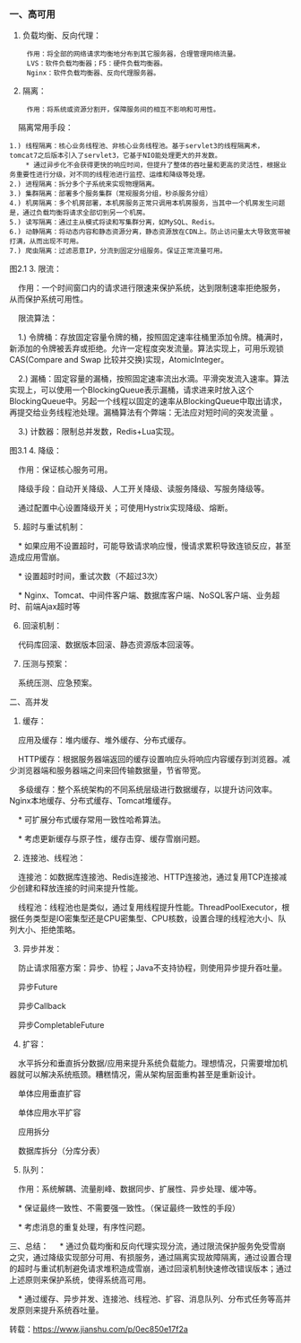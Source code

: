 ### 一、高可用
1. 负载均衡、反向代理：

        作用：将全部的网络请求均衡地分布到其它服务器，合理管理网络流量。
        LVS：软件负载均衡器；F5：硬件负载均衡器。
        Nginx：软件负载均衡器、反向代理服务器。

2. 隔离：

        作用：将系统或资源分割开，保障服务间的相互不影响和可用性。

    隔离常用手段：

    1.) 线程隔离：核心业务线程池、非核心业务线程池。基于servlet3的线程隔离术，tomcat7之后版本引入了servlet3，它基于NIO能处理更大的并发数。
        * 通过异步化不会获得更快的响应时间，但提升了整体的吞吐量和更高的灵活性，根据业务重要性进行分级，对不同的线程池进行监控、运维和降级等处理。
    2.) 进程隔离：拆分多个子系统来实现物理隔离。
    3.) 集群隔离：部署多个服务集群（常规服务分组，秒杀服务分组）
    4.) 机房隔离：多个机房部署，本机房服务正常只调用本机房服务，当其中一个机房发生问题是，通过负载均衡将请求全部切到另一个机房。
    5.) 读写隔离：通过主从模式将读和写集群分离，如MySQL、Redis。
    6.) 动静隔离：将动态内容和静态资源分离，静态资源放在CDN上。防止访问量太大导致宽带被打满，从而出现不可用。
    7.) 爬虫隔离：过滤恶意IP，分流到固定分组服务。保证正常流量可用。

图2.1
3. 限流：

    作用：一个时间窗口内的请求进行限速来保护系统，达到限制速率拒绝服务，从而保护系统可用性。

    限流算法：

    1.) 令牌桶：存放固定容量令牌的桶，按照固定速率往桶里添加令牌。桶满时，新添加的令牌被丢弃或拒绝。允许一定程度突发流量。算法实现上，可用乐观锁CAS(Compare and Swap 比较并交换)实现，AtomicInteger。

    2.) 漏桶：固定容量的漏桶，按照固定速率流出水滴。平滑突发流入速率。算法实现上，可以使用一个BlockingQueue表示漏桶，请求进来时放入这个BlockingQueue中。另起一个线程以固定的速率从BlockingQueue中取出请求，再提交给业务线程池处理。漏桶算法有个弊端：无法应对短时间的突发流量 。

    3.) 计数器：限制总并发数，Redis+Lua实现。

图3.1
4. 降级：

    作用：保证核心服务可用。

    降级手段：自动开关降级、人工开关降级、读服务降级、写服务降级等。

    通过配置中心设置降级开关；可使用Hystrix实现降级、熔断。

5. 超时与重试机制：

    * 如果应用不设置超时，可能导致请求响应慢，慢请求累积导致连锁反应，甚至造成应用雪崩。

    * 设置超时时间，重试次数（不超过3次）

    * Nginx、Tomcat、中间件客户端、数据库客户端、NoSQL客户端、业务超时、前端Ajax超时等

6. 回滚机制：

    代码库回滚、数据版本回滚、静态资源版本回滚等。

7. 压测与预案：

    系统压测、应急预案。

二、高并发
1. 缓存：

    应用及缓存：堆内缓存、堆外缓存、分布式缓存。

    HTTP缓存：根据服务器端返回的缓存设置响应头将响应内容缓存到浏览器。减少浏览器端和服务器端之间来回传输数据量，节省带宽。

    多级缓存：整个系统架构的不同系统层级进行数据缓存，以提升访问效率。Nginx本地缓存、分布式缓存、Tomcat堆缓存。

    * 可扩展分布式缓存常用一致性哈希算法。

    * 考虑更新缓存与原子性，缓存击穿、缓存雪崩问题。

2. 连接池、线程池：

    连接池：如数据库连接池、Redis连接池、HTTP连接池，通过复用TCP连接减少创建和释放连接的时间来提升性能。

    线程池：线程池也是类似，通过复用线程提升性能。ThreadPoolExecutor，根据任务类型是IO密集型还是CPU密集型、CPU核数，设置合理的线程池大小、队列大小、拒绝策略。

3. 异步并发：

    防止请求阻塞方案：异步、协程；Java不支持协程，则使用异步提升吞吐量。

    异步Future

    异步Callback

    异步CompletableFuture

4. 扩容：

    水平拆分和垂直拆分数据/应用来提升系统负载能力。理想情况，只需要增加机器就可以解决系统瓶颈。糟糕情况，需从架构层面重构甚至是重新设计。

    单体应用垂直扩容

    单体应用水平扩容

    应用拆分

    数据库拆分（分库分表）

5. 队列：

    作用：系统解耦、流量削峰、数据同步、扩展性、异步处理、缓冲等。

    * 保证最终一致性、不需要强一致性。（保证最终一致性的手段）

    * 考虑消息的重复处理，有序性问题。

三、总结：
    * 通过负载均衡和反向代理实现分流，通过限流保护服务免受雪崩之灾，通过降级实现部分可用、有损服务，通过隔离实现故障隔离，通过设置合理的超时与重试机制避免请求堆积造成雪崩，通过回滚机制快速修改错误版本；通过上述原则来保护系统，使得系统高可用。

    * 通过缓存、异步并发、连接池、线程池、扩容、消息队列、分布式任务等高并发原则来提升系统吞吐量。

转载：https://www.jianshu.com/p/0ec850e17f2a
